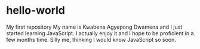 # hello-world
My first repository
My name is Kwabena Agyepong Dwamena and I just started learning JavaScript. 
I actually enjoy it and I hope to be proficient in a few months time.
Silly me, thinking I would know JavaScript so soon.
